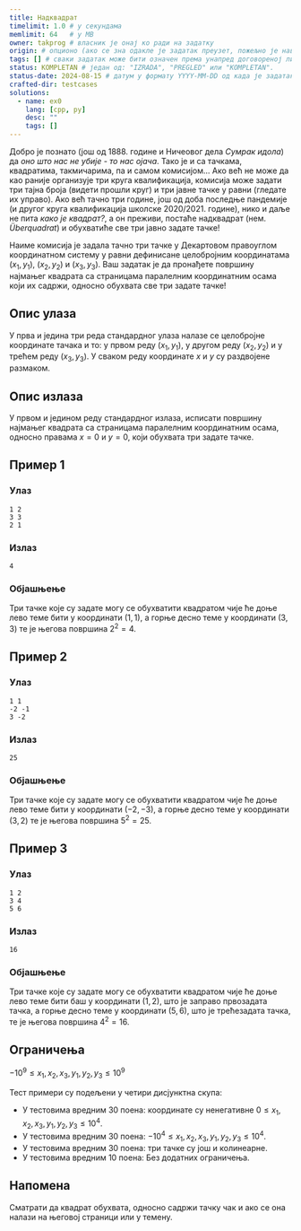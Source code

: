 ```yaml
---
title: Надквадрат
timelimit: 1.0 # у секундама
memlimit: 64   # y MB
owner: takprog # власник је онај ко ради на задатку
origin: # опционо (ако се зна одакле је задатак преузет, пожељно је навести извор)
tags: [] # сваки задатак може бити означен према унапред договореној листи ознака
status: KOMPLETAN # један од: "IZRADA", "PREGLED" или "KOMPLETAN".
status-date: 2024-08-15 # датум у формату YYYY-MM-DD од када је задатак у наведеном статусу
crafted-dir: testcases
solutions:
  - name: ex0
    lang: [cpp, py]
    desc: ""
    tags: []
---
```


Добро је познато (још од 1888. године и Ничеовог дела *Сумрак идола*) да *оно што нас не убије - то нас ојача*. Тако је и са тачкама, квадратима, такмичарима, па и самом комисијом... Ако већ не може да као раније организује три круга квалификација, комисија може задати три тајна броја (видети прошли круг) и три јавне тачке у равни (гледате их управо). Ако већ тачно три године, још од доба последње пандемије (и другог круга квалификација школске 2020/2021. године), нико и даље не пита *како је квадрат?*, а он преживи, постаће надквадрат (нем. *Überquadrat*) и обухватиће све три јавно задате тачке!

Наиме комисија је задала тачно три тачке у Декартовом правоуглом координатном систему у равни дефинисане целобројним координатама $(x_1, y_1)$, $(x_2, y_2)$ и $(x_3, y_3)$. Ваш задатак је да пронађете површину најмањег квадрата са страницама паралелним координатним осама који их садржи, односно обухвата све три задате тачке!

## Опис улаза

У прва и једина три реда стандардног улаза налазе се целобројне координате тачака и то: у првом реду $(x_1, y_1)$, у другом реду $(x_2, y_2)$ и у трећем реду $(x_3, y_3)$. У сваком реду координате $x$ и $y$ су раздвојене размаком.

## Опис излаза

У првом и једином реду стандардног излаза, исписати површину најмањег квадрата са страницама паралелним координатним осама, односно правама $x=0$ и $y=0$, који обухвата три задате тачке.

## Пример 1

### Улаз

```
1 2
3 3
2 1
```

### Излаз

```
4
```

### Објашњење

Три тачке које су задате могу се обухватити квадратом чије ће доње лево теме бити у координати $(1, 1)$, а горње десно теме у координати $(3, 3)$ те је његова површина $2^2=4$.

## Пример 2

### Улаз

```
1 1
-2 -1
3 -2
```

### Излаз

```
25
```

### Објашњење

Три тачке које су задате могу се обухватити квадратом чије ће доње лево теме бити у координати $(-2, -3)$, а горње десно теме у координати $(3, 2)$ те је његова површина $5^2=25$.

## Пример 3

### Улаз

```
1 2
3 4
5 6
```

### Излаз

```
16
```

### Објашњење

Три тачке које су задате могу се обухватити квадратом чије ће доње лево теме бити баш у координати $(1, 2)$, што је заправо првозадата тачка, а горње десно теме у координати $(5, 6)$, што је трећезадата тачка, те је његова површина $4^2=16$.

## Ограничења

$-10^9 \leq x_1, x_2, x_3, y_1, y_2, y_3 \leq 10^9$

Тест примери су подељени у четири дисјунктна скупа:

* У тестовима вредним 30 поена: координате су ненегативне $0 \leq x_1, x_2, x_3, y_1, y_2, y_3 \leq 10^4$.
* У тестовима вредним 30 поена: $-10^4 \leq x_1, x_2, x_3, y_1, y_2, y_3 \leq 10^4$.
* У тестовима вредним 30 поена: три тачке су још и колинеарне.
* У тестовима вредним 10 поена: Без додатних ограничења.

## Напомена

Сматрати да квадрат обухвата, односно садржи тачку чак и ако се она налази на његовој страници или у темену.
